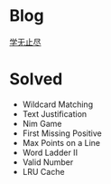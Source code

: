 # Blog
[学无止尽](http://outofdate.date)

# Solved
- Wildcard Matching
- Text Justification
- Nim Game
- First Missing Positive
- Max Points on a Line
- Word Ladder II
- Valid Number
- LRU Cache
